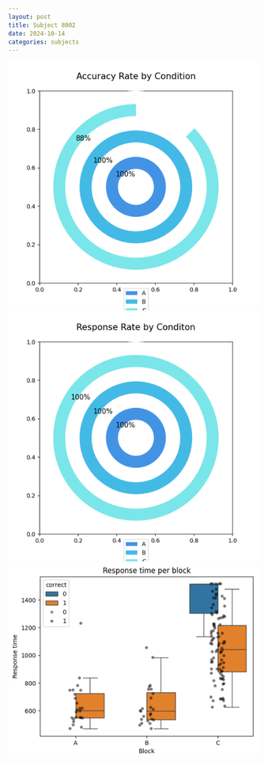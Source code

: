 ```yaml
---
layout: post
title: Subject 8002
date: 2024-10-14
categories: subjects
---
```


![](data/8002/run-13/8002_accuracy_rate.png)
![](data/8002/run-13/8002_response_rate.png)
![](data/8002/run-13/8002_rt.png)
